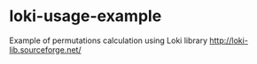 loki-usage-example
==================

Example of permutations calculation using Loki library http://loki-lib.sourceforge.net/

